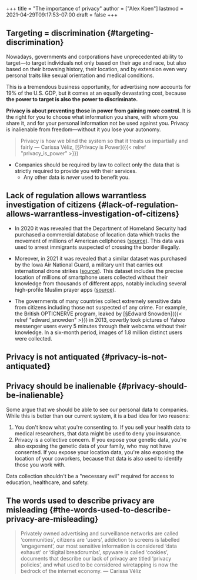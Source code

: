 +++
title = "The importance of privacy"
author = ["Alex Koen"]
lastmod = 2021-04-29T09:17:53-07:00
draft = false
+++

## Targeting = discrimination {#targeting-discrimination}

Nowadays, governments and corporations have unprecedented ability to target—to target individuals not only based on their age and race, but also based on their browsing history, their location, and by extension even very personal traits like sexual orientation and medical conditions.

This is a tremendous business opportunity, for advertising now accounts for 19% of the U.S. GDP, but it comes at an equally devastating cost, because **the power to target is also the power to discriminate.**

**Privacy is about preventing those in power from gaining more control.** It is the right for you to choose what information you share, with whom you share it, and for your personal information not be used against you. Privacy is inalienable from freedom—without it you lose your autonomy.

> Privacy is how we blind the system so that it treats us impartially and fairly
> — Carissa Véliz, [§Privacy is Power]({{< relref "privacy_is_power" >}})

-   Companies should be required by law to collect only the data that is strictly required to provide you with their services.
    -   Any other data is _never_ used to benefit you.


## Lack of regulation allows warrantless investigation of citizens {#lack-of-regulation-allows-warrantless-investigation-of-citizens}

-   In 2020 it was revealed that the Department of Homeland Security had purchased a commercial database of location data which tracks the movement of millions of American cellphones ([source](https://www.wsj.com/articles/federal-agencies-use-cellphone-location-data-for-immigration-enforcement-11581078600)). This data was used to arrest immigrants suspected of crossing the border illegally.

-   Moreover, in 2021 it was revealed that a similar dataset was purchased by the Iowa Air National Guard, a military unit that carries out international drone strikes ([source](https://www.vice.com/en/article/y3g97x/location-data-apps-drone-strikes-iowa-national-guard)). This dataset includes the precise location of millions of smartphone users collected without their knowledge from thousands of different apps, notably including several high-profile Muslim prayer apps ([source](https://www.vice.com/en/article/jgqm5x/us-military-location-data-xmode-locate-x)).

-   The governments of many countries collect extremely sensitive data from citizens including those not suspected of any crime. For example, the British OPTICNERVE program, leaked by [§Edward Snowden]({{< relref "edward_snowden" >}}) in 2013, covertly took pictures of Yahoo messenger users every 5 minutes through their webcams without their knowledge. In a six-month period, images of 1.8 million distinct users were collected.


## Privacy is not antiquated {#privacy-is-not-antiquated}


## Privacy should be inalienable {#privacy-should-be-inalienable}

Some argue that we should be able to see our personal data to companies. While this is better than our current system, it is a bad idea for two reasons:

1.  You don't know what you're consenting to. If you sell your health data to medical researchers, that data might be used to deny you insurance.
2.  Privacy is a collective concern. If you expose your genetic data, you're also exposing the genetic data of your family, who may not have consented. If you expose your location data, you're also exposing the location of your coworkers, because that data is also used to identify those you work with.

Data collection shouldn't be a "necessary evil" required for access to education, healthcare, and safety.


## The words used to describe privacy are misleading {#the-words-used-to-describe-privacy-are-misleading}

> Privately owned advertising and surveillance networks are called ‘communities’, citizens are ‘users’, addiction to screens is labelled ‘engagement’, our most sensitive information is considered ‘data exhaust’ or ‘digital breadcrumbs’, spyware is called ‘cookies’, documents that describe our lack of privacy are titled ‘privacy policies’, and what used to be considered wiretapping is now the bedrock of the internet economy.
> — Carissa Véliz
